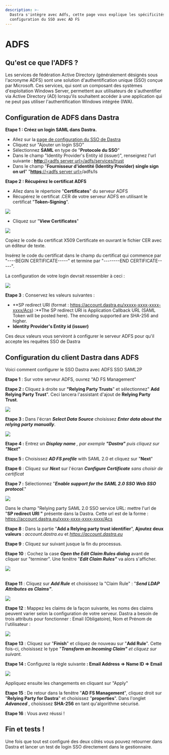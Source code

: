 ```yaml
---
description: >-
  Dastra s'intègre avec Adfs, cette page vous explique les spécificités de la
  configuration du SSO avec AD FS
---
```


# ADFS

## Qu'est ce que l'ADFS ?

Les services de fédération Active Directory (généralement désignés sous l'acronyme ADFS) sont une solution d'authentification unique (SSO) conçue par Microsoft. Ces services, qui sont un composant des systèmes d'exploitation Windows Server, permettent aux utilisateurs de s'authentifier via Active Directory (AD) lorsqu'ils souhaitent accéder à une application qui ne peut pas utiliser l'authentification Windows intégrée (IWA).

## **Configuration de ADFS dans Dastra**

**Etape 1 : Créez un login SAML dans Dastra.**

* Allez sur la [page de configuration du SSO de Dastra](https://app.dastra.eu/general-settings/sso)
* Cliquez sur "Ajouter un login SSO"
* Sélectionnez **SAML** en type de "**Protocole du SSO**"
* Dans le champ "Identity Provider's Entity id (issuer)", renseignez l'url suivante : [**http**://\<adfs server url>/adfs/services/trust](http://fs.saur.fr/adfs/services/trust)&#x20;
* Dans le champ "**Fournisseur d'identité (Identity Provider) single sign on url**" "[**https**://\<adfs server url>](http://fs.saur.fr/adfs/services/trust)/adfs/ls

**Etape 2 : Récupérez le certificat ADFS**&#x20;

* Allez dans le répertoire "**Certificates**" du serveur ADFS
* Récupérez le certificat .CER de votre serveur ADFS en utilisant le certificat "**Token-Signing**".&#x20;

![](<../../../.gitbook/assets/image (311).png>)

* Cliquez sur "**View Certificates**"

![](<../../../.gitbook/assets/image (270).png>)

Copiez le code du certificat X509 Certificate en ouvrant le fichier CER avec un éditeur de texte.&#x20;

Insérez le code du certificat dans le champ du certificat qui commence par "----BEGIN CERTIFICATE-----" et termine par "--------END CERTIFICATE-----".

La configuration de votre login devrait ressembler à ceci :&#x20;

![](<../../../.gitbook/assets/image (293).png>)

**Etape 3** : Conservez les valeurs suivantes :&#x20;

* **SP redirect URI (format : https://account.dastra.eu/xxxxx-xxxx-xxxx-xxxx/Acs) :**The SP redirect URI is Application Callback URL (SAML Token will be posted here). The encoding supported are SHA-256 and higher.&#x20;
* **Identity Provider's Entity id (issuer)**

Ces deux valeurs vous serviront à configurer le serveur ADFS pour qu'il accepte les requêtes SSO de Dastra

## Configuration du client Dastra dans ADFS

Voici comment configurer le SSO Dastra avec ADFS SSO SAML2P

**Etape 1** : Sur votre serveur ADFS, ouvrez "AD FS Management"

**Etape 2 :** Cliquez à droite sur **"Relying Party Trusts**" et sélectionnez" **Add Relying Party Trust**". Ceci lancera l'assistant d'ajout de **Relying Party Trust**.



&#x20;![](<../../../.gitbook/assets/image (272).png>)

**Etape 3 :**  Dans l'écran _**Select Data Source**_ choisissez _**Enter data about the relying party manually**_.&#x20;



&#x20;![](<../../../.gitbook/assets/image (187).png>)

**Etape 4 :**  Entrez un _**Display name** , par exemple **"Dastra"**_ _puis cliquez sur **"Next"**_

**Etape 5 :** Choisissez _**AD FS profile**_ with SAML 2.0 et cliquez sur "**Next**"

**Etape 6** :  Cliquez sur _**Next**_ sur l'écran _**Configure Certificate** sans choisir de certificat_

**Etape 7 :** Sélectionnez "_**Enable support for the SAML 2.0 SSO Web SSO protocol**_."

![](<../../../.gitbook/assets/image (263).png>)&#x20;

Dans le champ "Relying party SAML 2.0 SSO service URL: mettre l'url de "**SP redirect URI "** présente dans la Dastra. Cette url est de la forme : https://account.dastra.eu/xxxx-xxxx-xxxx-xxxx/Acs

**Etape 8** : Dans la partie "**Add a Relying party trust identifier**", **Ajoutez deux valeurs** : _account.dastra.eu_ et _https://account.dastra.eu_

**Etape 9** : Cliquez sur suivant jusque la fin du processus.&#x20;

**Etape 10** : Cochez la case _**Open the Edit Claim Rules dialog**_ avant de cliquer sur "terminer". Une fenêtre "_**Edit Claim Rules"**_ va alors s'afficher.&#x20;

![](<../../../.gitbook/assets/image (178).png>)

\
**Etape 11** : Cliquez sur _**Add Rule**_ et choisissez la "Claim Rule" : "_**Send LDAP Attributes as Claims"**_.

![](<../../../.gitbook/assets/image (310).png>)

**Etape 12** : Mappez les claims de la façon suivante, les noms des claims peuvent varier selon la configuration de votre serveur. Dastra a besoin de trois attributs pour fonctionner : Email (Obligatoire), Nom et Prénom de l'utilisateur :

&#x20;![](<../../../.gitbook/assets/image (305).png>)

**Etape 13** : Cliquez sur "**Finish**" et cliquez de nouveau sur "**Add Rule**". Cette fois-ci, choisissez le type "_**Transform an Incoming Claim"** et cliquez sur suivant._

**Etape 14 :**  Configurez la règle suivante **:  Email Address => Name ID => Email**

![](<../../../.gitbook/assets/image (294).png>)

Appliquez ensuite les changements en cliquant sur "Apply"

**Etape 15** : De retour dans la fenêtre "**AD FS Management**", cliquez droit sur "**Relying Party for Dastra**" et choisissez "**properties**". Dans l'onglet _**Advanced**_ , choisissez **SHA­-256** en tant qu'algorithme sécurisé.\
&#x20;

**Etape 16** :  Vous avez réussi !

## **Fin et tests !**

Une fois que tout est configuré des deux côtés vous pouvez retourner dans Dastra et lancer un test de login SSO directement dans le gestionnaire.



